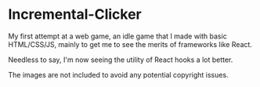 # Incremental-Clicker
My first attempt at a web game, an idle game that I made with basic HTML/CSS/JS, mainly to get me to see the merits of frameworks like React.

Needless to say, I'm now seeing the utility of React hooks a lot better.

The images are not included to avoid any potential copyright issues.
